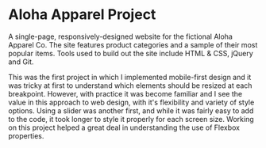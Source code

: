 # Aloha Apparel Project

A single-page, responsively-designed website for the fictional Aloha Apparel Co. The site features product categories and a sample of their most popular items. Tools used to build out the site include HTML & CSS, jQuery and Git.

This was the first project in which I implemented mobile-first design and it was tricky at first to understand which elements should be resized at each breakpoint. However, with practice it was become familiar and I see the value in this approach to web design, with it's flexibility and variety of style options. Using a slider was another first, and while it was fairly easy to add to the code, it took longer to style it properly for each screen size. Working on this project helped a great deal in understanding the use of Flexbox properties.
